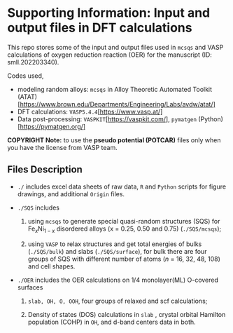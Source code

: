 # Supporting Information: Input and output files in DFT calculations

This repo stores some of the input and output files used in `mcsqs` and VASP calculations of oxygen reduction reaction (OER) for the manuscript (ID: smll.202203340).

Codes used,

- modeling random alloys: `mcsqs` in Alloy Theoretic Automated Toolkit (ATAT)[https://www.brown.edu/Departments/Engineering/Labs/avdw/atat/]
- DFT calculations: `VASP5.4.4`[https://www.vasp.at/]
- Data post-processing: `VASPKIT`[https://vaspkit.com/], `pymatgen` (Python)[https://pymatgen.org/]

**COPYRIGHT Note:** to use the **pseudo potential (POTCAR)** files only when you have the license from VASP team.

## Files Description

- `./` includes excel data sheets of raw data, `R` and `Python` scripts for figure drawings, and additional `Origin` files.

- `./SQS` includes 

  1. using `mcsqs` to generate special quasi-random structures (SQS) for Fe$_x$Ni$_{1-x}$ disordered alloys (x = 0.25, 0.50 and 0.75) (`./SQS/mcsqs`);

  1. using `VASP` to relax structures and get total energies of bulks (`./SQS/bulk`) and slabs (`./SQS/surface`), for bulk  there are four groups of SQS with different number of atoms (*n* = 16, 32, 48, 108) and cell shapes.

- `./OER` includes the OER calculations on 1/4 monolayer(ML) O-covered surfaces

  1. `slab, OH, O, OOH`, four groups of relaxed and scf calculations;

  1. Density of states (DOS) calculations in `slab` , crystal orbital Hamilton population (COHP) in `OH`, and d-band centers data in both.







